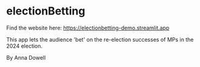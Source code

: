 # electionBetting

Find the website here: https://electionbetting-demo.streamlit.app

This app lets the audience 'bet' on the re-election successes of MPs in the 2024 election.

By Anna Dowell
